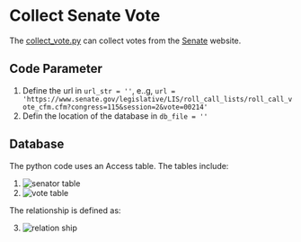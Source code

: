 # Collect Senate Vote

The [collect_vote.py](https://github.com/xbwei/Data-Mining-on-Social-Media/blob/master/collect_senate_vote/collect_vote.py) can collect votes from the [Senate](https://www.senate.gov/legislative/votes.htm) website.

## Code Parameter
1. Define the url in `url_str = ''`, e..g, `url = 'https://www.senate.gov/legislative/LIS/roll_call_lists/roll_call_vote_cfm.cfm?congress=115&session=2&vote=00214'`
2. Defin the location of the database in `db_file = ''`

## Database
The python code uses an Access table. The tables include:
1. ![senator table](https://github.com/xbwei/Data-Mining-on-Social-Media/blob/master/collect_senate_vote/vote_table.PNG)
2. ![vote table](https://github.com/xbwei/Data-Mining-on-Social-Media/blob/master/collect_senate_vote/vote_table.PNG)

The relationship is defined as:

3. ![relation ship](https://github.com/xbwei/Data-Mining-on-Social-Media/blob/master/collect_senate_vote/relationship.PNG)


